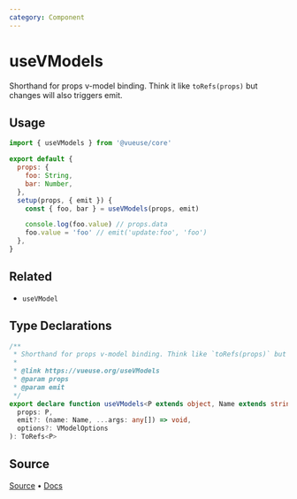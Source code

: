 ```yaml
---
category: Component
---
```


# useVModels

Shorthand for props v-model binding. Think it like `toRefs(props)` but changes will also triggers emit.

## Usage

```js
import { useVModels } from '@vueuse/core'

export default {
  props: {
    foo: String,
    bar: Number,
  },
  setup(props, { emit }) {
    const { foo, bar } = useVModels(props, emit)

    console.log(foo.value) // props.data
    foo.value = 'foo' // emit('update:foo', 'foo')
  },
}
```

## Related

- `useVModel`


<!--FOOTER_STARTS-->
## Type Declarations

```typescript
/**
 * Shorthand for props v-model binding. Think like `toRefs(props)` but changes will also emit out.
 *
 * @link https://vueuse.org/useVModels
 * @param props
 * @param emit
 */
export declare function useVModels<P extends object, Name extends string>(
  props: P,
  emit?: (name: Name, ...args: any[]) => void,
  options?: VModelOptions
): ToRefs<P>
```

## Source

[Source](https://github.com/vueuse/vueuse/blob/main/packages/core/useVModels/index.ts) • [Docs](https://github.com/vueuse/vueuse/blob/main/packages/core/useVModels/index.md)


<!--FOOTER_ENDS-->
